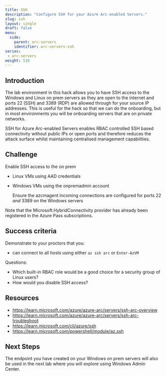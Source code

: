 ```yaml
---
title: SSH
description: "Configure SSH for your Azure Arc-enabled Servers."
slug: ssh
layout: single
draft: false
menu:
  side:
    parent: arc-servers
    identifier: arc-servers-ssh
series:
 - arc-servers
weight: 510
---
```


## Introduction

The lab environment in this hack allows you to have SSH access to the Windows and Linux on prem servers as they are open to the internet and ports 22 (SSH) and 3389 (RDP) are allowed through for your source IP addresses. This is useful for the hack so that we can do the onboarding, but in most environments you will be onboarding servers that are on private networks.

SSH for Azure Arc-enabled Servers enables RBAC controlled SSH based connectivity without public IPs or open ports and therefore reduces the attack surface whilst maintaining centralised management capabilities.

## Challenge

Enable SSH access to the on prem

* Linux VMs using AAD credentials
* Windows VMs using the onpremadmin account

    Ensure the azcmagent incoming connections are configured for ports 22 *and* 3389 on the Windows servers

Note that the Microsoft.HybridConnectivity provider has already been registered in the Azure Pass subscriptions.

## Success criteria

Demonstrate to your proctors that you:

* can connect to all hosts using either `az ssh arc` or `Enter-AzVM`

Questions:

* Which built-in RBAC role would be a good choice for a security group of Linux users?
* How would you disable SSH access?

## Resources

* <https://learn.microsoft.com/azure/azure-arc/servers/ssh-arc-overview>
* <https://learn.microsoft.com/azure/azure-arc/servers/ssh-arc-troubleshoot>
* <https://learn.microsoft.com/cli/azure/ssh>
* <https://learn.microsoft.com/powershell/module/az.ssh>

## Next Steps

The endpoint you have created on your Windows on prem servers will also be used in the next lab where you will explore using Windows Admin Center.
